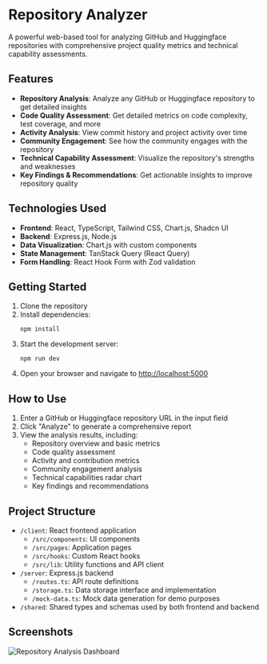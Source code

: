 # Repository Analyzer

A powerful web-based tool for analyzing GitHub and Huggingface repositories with comprehensive project quality metrics and technical capability assessments.

## Features

- **Repository Analysis**: Analyze any GitHub or Huggingface repository to get detailed insights
- **Code Quality Assessment**: Get detailed metrics on code complexity, test coverage, and more
- **Activity Analysis**: View commit history and project activity over time
- **Community Engagement**: See how the community engages with the repository
- **Technical Capability Assessment**: Visualize the repository's strengths and weaknesses
- **Key Findings & Recommendations**: Get actionable insights to improve repository quality

## Technologies Used

- **Frontend**: React, TypeScript, Tailwind CSS, Chart.js, Shadcn UI
- **Backend**: Express.js, Node.js
- **Data Visualization**: Chart.js with custom components
- **State Management**: TanStack Query (React Query)
- **Form Handling**: React Hook Form with Zod validation

## Getting Started

1. Clone the repository
2. Install dependencies:
   ```
   npm install
   ```
3. Start the development server:
   ```
   npm run dev
   ```
4. Open your browser and navigate to [http://localhost:5000](http://localhost:5000)

## How to Use

1. Enter a GitHub or Huggingface repository URL in the input field
2. Click "Analyze" to generate a comprehensive report
3. View the analysis results, including:
   - Repository overview and basic metrics
   - Code quality assessment
   - Activity and contribution metrics
   - Community engagement analysis
   - Technical capabilities radar chart
   - Key findings and recommendations

## Project Structure

- `/client`: React frontend application
  - `/src/components`: UI components
  - `/src/pages`: Application pages
  - `/src/hooks`: Custom React hooks
  - `/src/lib`: Utility functions and API client
- `/server`: Express.js backend
  - `/routes.ts`: API route definitions
  - `/storage.ts`: Data storage interface and implementation
  - `/mock-data.ts`: Mock data generation for demo purposes
- `/shared`: Shared types and schemas used by both frontend and backend

## Screenshots

![Repository Analysis Dashboard](https://example.com/screenshot.png)